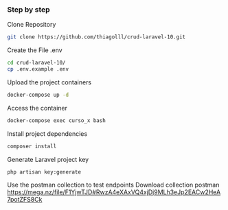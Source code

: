 
### Step by step
Clone Repository
```sh
git clone https://github.com/thiagolll/crud-laravel-10.git
```

Create the File .env
```sh
cd crud-laravel-10/
cp .env.example .env
```

Upload the project containers
```sh
docker-compose up -d
```


Access the container
```sh
docker-compose exec curso_x bash
```


Install project dependencies
```sh
composer install
```


Generate Laravel project key
```sh
php artisan key:generate
```

Use the postman collection to test endpoints
Download collection postman
https://mega.nz/file/F1YjwTJD#RwzA4eXAxVQ4xjDj9MLh3eJp2EACw2HeA7potZFS8Ck
